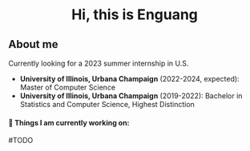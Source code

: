 <h1 align="center">Hi, this is Enguang</h1>
<p align="left">
</p>

## About me

Currently looking for a 2023 summer internship in U.S.

- **University of Illinois, Urbana Champaign** (2022-2024, expected): Master of Computer Science
- **University of Illinois, Urbana Champaign** (2019-2022): Bachelor in Statistics and Computer Science, Highest Distinction


#### 🌱 Things I am currently working on: 
#TODO
